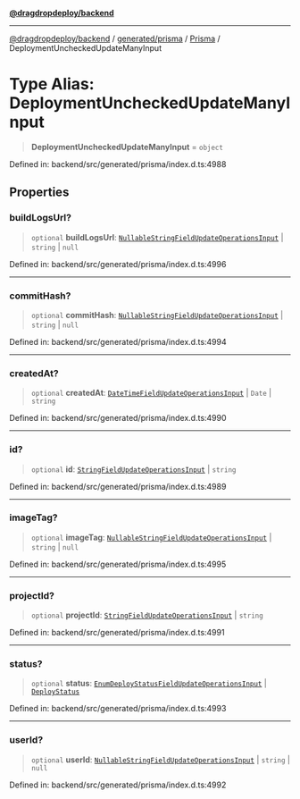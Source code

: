 [**@dragdropdeploy/backend**](../../../../../README.md)

***

[@dragdropdeploy/backend](../../../../../README.md) / [generated/prisma](../../../README.md) / [Prisma](../README.md) / DeploymentUncheckedUpdateManyInput

# Type Alias: DeploymentUncheckedUpdateManyInput

> **DeploymentUncheckedUpdateManyInput** = `object`

Defined in: backend/src/generated/prisma/index.d.ts:4988

## Properties

### buildLogsUrl?

> `optional` **buildLogsUrl**: [`NullableStringFieldUpdateOperationsInput`](NullableStringFieldUpdateOperationsInput.md) \| `string` \| `null`

Defined in: backend/src/generated/prisma/index.d.ts:4996

***

### commitHash?

> `optional` **commitHash**: [`NullableStringFieldUpdateOperationsInput`](NullableStringFieldUpdateOperationsInput.md) \| `string` \| `null`

Defined in: backend/src/generated/prisma/index.d.ts:4994

***

### createdAt?

> `optional` **createdAt**: [`DateTimeFieldUpdateOperationsInput`](DateTimeFieldUpdateOperationsInput.md) \| `Date` \| `string`

Defined in: backend/src/generated/prisma/index.d.ts:4990

***

### id?

> `optional` **id**: [`StringFieldUpdateOperationsInput`](StringFieldUpdateOperationsInput.md) \| `string`

Defined in: backend/src/generated/prisma/index.d.ts:4989

***

### imageTag?

> `optional` **imageTag**: [`NullableStringFieldUpdateOperationsInput`](NullableStringFieldUpdateOperationsInput.md) \| `string` \| `null`

Defined in: backend/src/generated/prisma/index.d.ts:4995

***

### projectId?

> `optional` **projectId**: [`StringFieldUpdateOperationsInput`](StringFieldUpdateOperationsInput.md) \| `string`

Defined in: backend/src/generated/prisma/index.d.ts:4991

***

### status?

> `optional` **status**: [`EnumDeployStatusFieldUpdateOperationsInput`](EnumDeployStatusFieldUpdateOperationsInput.md) \| [`DeployStatus`](../../$Enums/type-aliases/DeployStatus.md)

Defined in: backend/src/generated/prisma/index.d.ts:4993

***

### userId?

> `optional` **userId**: [`NullableStringFieldUpdateOperationsInput`](NullableStringFieldUpdateOperationsInput.md) \| `string` \| `null`

Defined in: backend/src/generated/prisma/index.d.ts:4992
